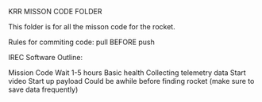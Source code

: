 KRR MISSON CODE FOLDER

This folder is for all the misson code for the rocket.

Rules for commiting code:
    pull BEFORE push
	
IREC Software Outline:

Mission Code
	Wait 1-5 hours
	Basic health
	Collecting telemetry data
	Start video
	Start up payload
	Could be awhile before finding rocket (make sure to save data frequently)

    